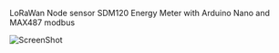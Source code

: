 LoRaWan Node sensor SDM120 Energy Meter with Arduino Nano and MAX487 modbus

![ScreenShot](https://github.com/worrajak/modbus-softwareSerial/blob/master/SDM120modbus.jpg?raw=true) 
